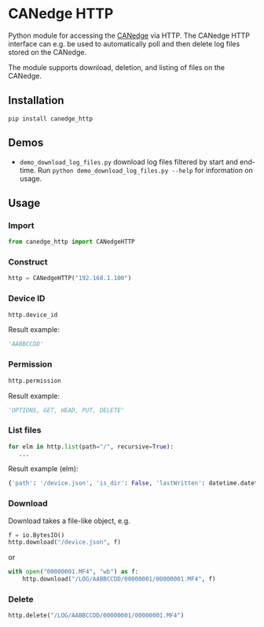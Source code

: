 # CANedge HTTP
Python module for accessing the [CANedge](https://www.csselectronics.com/pages/can-bus-hardware-products) via HTTP. The CANedge HTTP interface can e.g. be used to automatically poll and then delete log files stored on the CANedge. 

The module supports download, deletion, and listing of files on the CANedge.

## Installation
```
pip install canedge_http
```

## Demos
- `demo_download_log_files.py` download log files filtered by start and end-time. Run ``python demo_download_log_files.py --help`` for information on usage.

## Usage

### Import
```python
from canedge_http import CANedgeHTTP
```

### Construct

```python
http = CANedgeHTTP("192.168.1.100")
```

### Device ID

```python
http.device_id
```
Result example:
```python
'AABBCCDD'
```

### Permission

```python
http.permission
```
Result example:
```python
'OPTIONS, GET, HEAD, PUT, DELETE'
```

### List files
```python
for elm in http.list(path="/", recursive=True):
   ...
```
Result example (elm):
```python
{'path': '/device.json', 'is_dir': False, 'lastWritten': datetime.datetime(2024, 7, 12, 5, 3, 12, tzinfo=datetime.timezone.utc), 'size': 601}
```

### Download
Download takes a file-like object, e.g.

```python
f = io.BytesIO()
http.download("/device.json", f)
```
or
```python
with open("00000001.MF4", "wb") as f:
    http.download("/LOG/AABBCCDD/00000001/00000001.MF4", f)
```

### Delete
```python
http.delete("/LOG/AABBCCDD/00000001/00000001.MF4")
```
